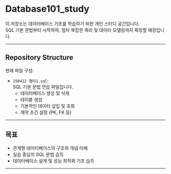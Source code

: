 # Database101_study

이 저장소는 데이터베이스 기초를 학습하기 위한 개인 스터디 공간입니다.  
SQL 기본 문법부터 시작하여, 점차 복잡한 쿼리 및 데이터 모델링까지 확장할 예정입니다.

---

## Repository Structure

현재 파일 구성:

- `250422 챕터1.sql`:  
  SQL 기본 문법 연습 파일입니다.  
  - 데이터베이스 생성 및 삭제
  - 테이블 생성
  - 기본적인 데이터 삽입 및 조회
  - 제약 조건 설정 (PK, FK 등)

---

##  목표

- 관계형 데이터베이스의 구조와 개념 이해
- 실습 중심의 SQL 문법 습득
- 데이터베이스 설계 및 성능 최적화 기초 습득

---


